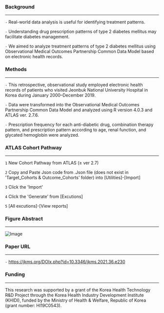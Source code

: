 ### Background

---

`-` Real-world data analysis is useful for identifying treatment patterns. 

`-` Understanding drug prescription patterns of type 2 diabetes mellitus may facilitate diabetes management. 

`-` We aimed to analyze treatment patterns of type 2 diabetes mellitus using Observational Medical Outcomes Partnership Common Data Model based on electronic health records.

### Methods

---

`-` This retrospective, observational study employed electronic health records of patients who visited Jeonbuk National University Hospital in Korea during January 2000–December 2019. 

`-` Data were transformed into the Observational Medical Outcomes Partnership Common Data Model and analyzed using R version 4.0.3 and ATLAS ver. 2.7.6. 

`-` Prescription frequency for each anti-diabetic drug, combination therapy pattern, and prescription pattern according to age, renal function, and glycated hemoglobin were analyzed.

### ATLAS Cohort Pathway

---

`1` New Cohort Pathway from ATLAS (≥ ver 2.7)

`2` Copy and Paste Json code from .Json file (does not exist in 'Target_Cohorts & Outcome_Cohorts' folder) into [Utilities]-[Import]

`3` Click the 'Import'

`4` Click the 'Generate' from [Excutions]

`5` [All excutions]-[View reports]

### Figure Abstract

---

![Image](https://user-images.githubusercontent.com/100256821/155464195-5fb1dfce-3361-47a2-b3fc-b6f2778b2c2a.PNG)

### Paper URL

---

`-` https://jkms.org/DOIx.php?id=10.3346/jkms.2021.36.e230

### Funding

---

This research was supported by a grant of the Korea Health Technology R&D Project through the Korea Health Industry Development Institute (KHIDI), funded by the Ministry of Health & Welfare, Republic of Korea (grant number: HI19C0543).


